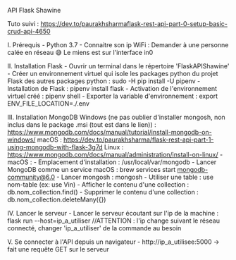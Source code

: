 API Flask Shawine

Tuto suivi : https://dev.to/paurakhsharmaflask-rest-api-part-0-setup-basic-crud-api-4650

I. Prérequis
    - Python 3.7
    - Connaitre son ip WiFi : Demander à une personne calée en réseau 😅 Le miens est sur l'interface in0

II. Installation Flask
    - Ouvrir un terminal dans le répertoire 'FlaskAPIShawine'
    - Créer un environnement virtuel qui isole les packages python du projet Flask des autres packages python : sudo -H pip install -U pipenv
    - Installation de Flask : pipenv install flask
    - Activation de l'environnement virtuel créé : pipenv shell
    - Exporter la variable d'environnement : export ENV_FILE_LOCATION=./.env

III. Installation MongoDB
    Windows (ne pas oublier d'installer mongosh, non inclus dans le package .msi (tout est dans le lien)) : https://www.mongodb.com/docs/manual/tutorial/install-mongodb-on-windows/
    macOS : https://dev.to/paurakhsharma/flask-rest-api-part-1-using-mongodb-with-flask-3g7d
    Linux : https://www.mongodb.com/docs/manual/administration/install-on-linux/
    - macOS : 
        - Emplacement d'installation : /usr/local/var/mongodb
        - Lancer MongoDB comme un service macOS : brew services start mongodb-community@6.0
        - Lancer mongosh : mongosh
        - Utiliser une table : use nom-table (ex: use Vin)
        - Afficher le contenu d'une collection : db.nom_collection.find()
        - Supprimer le contenu d'une collection : db.nom_collection.deleteMany({})

IV. Lancer le serveur
    - Lancer le serveur écoutant sur l'ip de la machine : flask run --host=ip_a_utiliser //ATTENTION : l'ip change suivant le réseau connecté, changer 'ip_a_utiliser' de la commande au besoin

V. Se connecter à l'API depuis un navigateur 
    - http://ip_a_utilisee:5000 -> fait une requête GET sur le serveur